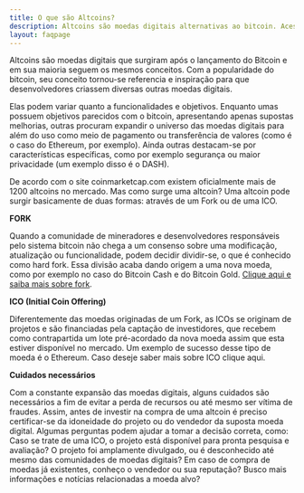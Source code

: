 ```yaml
---
title: O que são Altcoins?
description: Altcoins são moedas digitais alternativas ao bitcoin. Acesse o site e saiba mais sobre bitcoins e as altcoins.
layout: faqpage
---
```

Altcoins são moedas digitais que surgiram após o lançamento do Bitcoin e em sua maioria seguem os mesmos conceitos. Com a popularidade do bitcoin, seu conceito tornou-se referencia e inspiração para que desenvolvedores criassem diversas outras moedas digitais.

Elas podem variar quanto a funcionalidades e objetivos. Enquanto umas possuem objetivos parecidos com o bitcoin, apresentando apenas supostas melhorias, outras procuram expandir o universo das moedas digitais para além do uso como meio de pagamento ou transferência de valores (como é o caso do Ethereum, por exemplo). Ainda outras destacam-se por características específicas, como por exemplo segurança ou maior privacidade (um exemplo disso é o DASH).

De acordo com o site coinmarketcap.com existem oficialmente mais de 1200 altcoins no mercado. Mas como surge uma altcoin? Uma altcoin pode surgir basicamente de duas formas: através de um Fork ou de uma ICO.

**FORK**

Quando a comunidade de mineradores e desenvolvedores responsáveis pelo sistema bitcoin não chega a um consenso sobre uma modificação, atualização ou funcionalidade, podem decidir dividir-se, o que é conhecido como hard fork. Essa divisão acaba dando origem a uma nova moeda, como por exemplo no caso do Bitcoin Cash e do Bitcoin Gold. [Clique aqui e saiba mais sobre fork](o-que-e-fork.html).

**ICO (Initial Coin Offering)**

Diferentemente das moedas originadas de um Fork, as ICOs se originam de projetos e são financiadas pela captação de investidores, que recebem como contrapartida um lote pré-acordado da nova moeda assim que esta estiver disponível no mercado. Um exemplo de sucesso desse tipo de moeda é o Ethereum. Caso deseje saber mais sobre ICO clique aqui.

**Cuidados necessários**

Com a constante expansão das moedas digitais, alguns cuidados são necessários a fim de evitar a perda de recursos ou até mesmo ser vítima de fraudes. Assim, antes de investir na compra de uma altcoin é preciso certificar-se da idoneidade do projeto ou do vendedor da suposta moeda digital. Algumas perguntas podem ajudar a tomar a decisão correta, como: Caso se trate de uma ICO, o projeto está disponível para pronta pesquisa e avaliação? O projeto foi amplamente divulgado, ou é desconhecido até mesmo das comunidades de moedas digitais? Em caso de compra de moedas já existentes, conheço o vendedor ou sua reputação? Busco mais informações e notícias relacionadas a moeda alvo?
